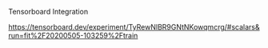 Tensorboard Integration

https://tensorboard.dev/experiment/TyRewNlBR9GNtNKowqmcrg/#scalars&run=fit%2F20200505-103259%2Ftrain
